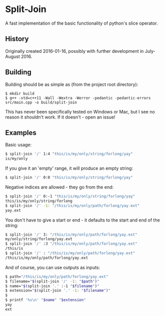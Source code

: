 # Split-Join
A fast implementation of the basic functionality of python's slice operator.

## History
Originally created 2016-01-16, possibly with further development in July-August 2016.

## Building
Building should be as simple as (from the project root directory):
```
$ mkdir build
$ g++ -std=c++11 -Wall -Wextra -Werror -pedantic -pedantic-errors src/main.cpp -o build/split-join
```

This has never been specifically tested on Windows or Mac, but I see no reason it shouldn't work. If it doesn't - open an issue!

## Examples
Basic usage:
```sh
$ split-join '/' 1:4 "this/is/my/only/string/forlong/yay"
is/my/only
```

If you give it an 'empty' range, it will produce an empty string:
```sh
$ split-join '/' 0:0 "this/is/my/only/string/forlong/yay"

```

Negative indices are allowed - they go from the end:
```sh
$ split-join '/' 0:-1 "this/is/my/only/string/forlong/yay"
this/is/my/only/string/forlong
$ split-join '/' -1: "/this/is/my/only/path/forlong/yay.ext"
yay.ext
```

You don't have to give a start or end - it defaults to the start and end of the string:
```sh
$ split-join '/' 3: "/this/is/my/only/path/forlong/yay.ext"
my/only/string/forlong/yay.ext
$ split-join '/' :3 "/this/is/my/only/path/forlong/yay.ext"
/this/is
$ split-join '/' : "/this/is/my/only/path/forlong/yay.ext"
/this/is/my/only/path/forlong/yay.ext
```

And of course, you can use outputs as inputs:
```sh
$ path="/this/is/my/only/path/forlong/yay.ext"
$ filename="$(split-join '/' -1: "$path")"
$ name="$(split-join '.' :-1 "$filename")"
$ extension="$(split-join '.' -1: "$filename")"
$ 
$ printf '%s\n' "$name" "$extension"
yay
ext
```
